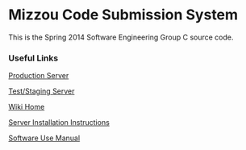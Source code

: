 Mizzou Code Submission System
=========

This is the Spring 2014 Software Engineering Group C source code. 



### Useful Links

[Production Server](http://swegroupc.herokuapp.com/)

[Test/Staging Server](http://swegroupc-test.herokuapp.com/)

[Wiki Home](https://github.com/ryan-endacott/swegroupc/wiki)

[Server Installation Instructions](https://github.com/ryan-endacott/swegroupc/wiki/Server-Installation-Instructions)

[Software Use Manual](https://github.com/ryan-endacott/swegroupc/wiki/Software-Use-Manual)

